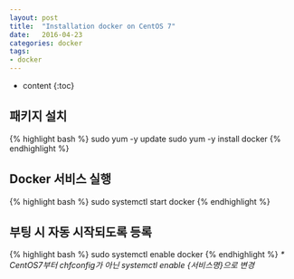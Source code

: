 ```yaml
---
layout: post
title:  "Installation docker on CentOS 7"
date:   2016-04-23
categories: docker
tags:
- docker
---
```


* content
{:toc}

## 패키지 설치

{% highlight bash %}
sudo yum -y update
sudo yum -y install docker
{% endhighlight %}

## Docker 서비스 실행

{% highlight bash %}
sudo systemctl start docker
{% endhighlight %}

## 부팅 시 자동 시작되도록 등록

{% highlight bash %}
sudo systemctl enable docker
{% endhighlight %}
_* CentOS7부터 chfconfig가 아닌 systemctl enable {서비스명}으로 변경_

